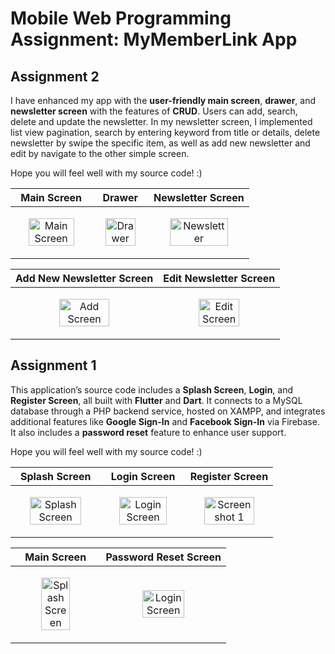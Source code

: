 # Mobile Web Programming Assignment: MyMemberLink App
## Assignment 2
I have enhanced my app with the **user-friendly main screen**, **drawer**, and **newsletter screen** with the features of **CRUD**. Users can add, search, delete and update the newsletter. In my newsletter screen, I implemented list view pagination, search by entering keyword from title or details, delete newsletter by swipe the specific item, as well as add new newsletter and edit by navigate to the other simple screen.

Hope you will feel well with my source code! :)

| Main Screen                                            | Drawer                                                 | Newsletter Screen                                   |
|--------------------------------------------------------|--------------------------------------------------------|--------------------------------------------------------|
| <p align="center"><img src="https://github.com/user-attachments/assets/42e5a1d3-e6ed-460f-a7ad-7f447d50438f" alt="Main Screen" width="80%"> | <p align="center"><img src="https://github.com/user-attachments/assets/620930e0-7782-4c9a-ba56-9c82856dd028" alt="Drawer" width="80%"> | <p align="center"><img src="https://github.com/user-attachments/assets/52b72a15-ceb1-48dc-a6ea-f512101721d2" alt="Newsletter" width="80%"> |

| Add New Newsletter Screen                              | Edit Newsletter Screen                                 |
|--------------------------------------------------------|--------------------------------------------------------|
| <p align="center"><img src="https://github.com/user-attachments/assets/3340c92c-1876-4807-9b8c-c2ffacb36a79" alt="Add Screen" width="60%"> | <p align="center"><img src="https://github.com/user-attachments/assets/ccfed555-d5c7-4091-8d71-50d966b7393a" alt="Edit Screen" width="60%"> |

## Assignment 1
This application’s source code includes a **Splash Screen**, **Login**, and **Register Screen**, all built with **Flutter** and **Dart**. It connects to a MySQL database through a PHP backend service, hosted on XAMPP, and integrates additional features like **Google Sign-In** and **Facebook Sign-In** via Firebase. It also includes a **password reset** feature to enhance user support.

Hope you will feel well with my source code! :)

  
| Splash Screen                                          | Login Screen                                           | Register Screen                                        |
|--------------------------------------------------------|--------------------------------------------------------|--------------------------------------------------------|
| <p align="center"><img src="https://github.com/user-attachments/assets/d850d21a-71a0-43de-b36d-56e84e600d40" alt="Splash Screen" width="80%"> | <p align="center"><img src="https://github.com/user-attachments/assets/6945da4e-30f1-4c70-8f69-b26797526916" alt="Login Screen" width="80%"> | <p align="center"><img src="https://github.com/user-attachments/assets/1aa078d0-489b-46c8-8306-695322f92650" alt="Screenshot 1" width="80%"> |

| Main Screen                                     | Password Reset Screen                                     | 
|--------------------------------------------------------|--------------------------------------------------------|
| <p align="center"><img src="https://github.com/user-attachments/assets/1dcf6e3d-bd28-4f23-b221-142ca0484240" alt="Splash Screen" width="60%"> | <p align="center"><img src="https://github.com/user-attachments/assets/f7891e6b-fad9-4d9a-97d0-e5536ee784a6" alt="Login Screen" width="60%"> | 
